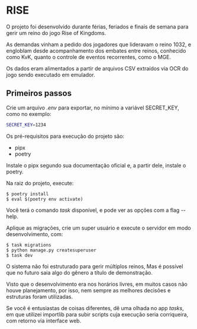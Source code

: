 # RISE

O projeto foi desenvolvido durante férias, feriados e finais de semana para gerir um reino do jogo Rise of Kingdoms.

As demandas vinham a pedido dos jogadores que lideravam o
reino 1032, e engloblam desde acompanhamento dos embates
entre reinos, conhecido como KvK, quanto o controle de
eventos recorrentes, como o MGE.

Os dados eram alimentados a partir de arquivos CSV extraídos
via OCR do jogo sendo executado em emulador.

## Primeiros passos

Crie um arquivo _.env_ para exportar, no mínimo a variável
SECRET_KEY, como no exemplo:

```bash
SECRET_KEY=1234
```

Os pré-requisitos para execução do projeto são:

- pipx
- poetry

Instale o pipx segundo sua documentação oficial e,
a partir dele, instale o poetry.

Na raiz do projeto, execute:

```shell
$ poetry install
$ eval $(poetry env activate)
```

Você terá o comando _task_ disponível, e pode ver
as opções com a flag --help.

Aplique as migrações, crie um super usuário e execute
o servidor em modo desenvolvimento, com:

```shell
$ task migrations
$ python manage.py createsuperuser
$ task dev
```

O sistema não foi estruturado para gerir múltiplos reinos,
Mas é possível que no futuro saia algo do gênero a título
de demonstração.

Visto que o desenvolvimento era nos horários livres,
em muitos casos não houve planejamento, por isso,
nem sempre as melhores decisões e estruturas foram
utilizadas.

Se você é entusiastas de coisas diferentes, dê uma olhada
no app _tasks_, em que utilizei importlib para subir
scripts cuja execução seria corriqueira, com retorno
via interface web.
